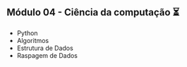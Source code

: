 ## Módulo 04 - Ciência da computação :hourglass_flowing_sand:
- Python
- Algoritmos
- Estrutura de Dados
- Raspagem de Dados
